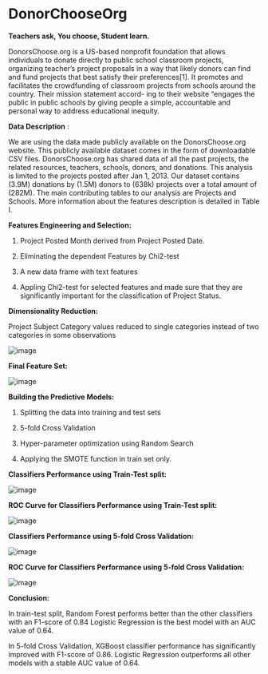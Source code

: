 # DonorChooseOrg
**Teachers ask, You choose, Student learn.**

DonorsChoose.org is a US-based nonprofit foundation that allows individuals to donate directly to public school classroom projects, organizing teacher’s project proposals in a way that likely donors can find and fund projects that best satisfy their preferences[1]. It promotes and facilitates the crowdfunding of classroom projects from schools around the country. Their mission statement accord- ing to their website “engages the public in public schools by giving people a simple, accountable and personal way to address educational inequity.

**Data Description** :

We are using the data made publicly available on the DonorsChoose.org website. This publicly available dataset comes in the form of downloadable CSV files. DonorsChoose.org has shared data of all the past projects, the related resources, teachers, schools, donors, and donations. This analysis is limited to the projects posted after Jan 1, 2013. Our dataset contains (3.9M) donations by (1.5M) donors to (638k) projects over a total amount of (282M). The main contributing tables to our analysis are Projects and Schools. More information about the features description is detailed in Table I. 


**Features Engineering and Selection:**

1. Project  Posted  Month  derived  from  Project  Posted Date.

2. Eliminating  the  dependent  Features by Chi2-test 

3. A new data frame with text features

4. Appling Chi2-test for  selected  features  and  made  sure  that  they  are significantly important for the classification of Project Status.


**Dimensionality Reduction:**

Project Subject Category values reduced to single categories instead of two categories in some observations

![image](https://user-images.githubusercontent.com/93243958/139011250-348036c4-34c5-4fca-a355-d96205fd5dcb.png)


**Final Feature Set:**

![image](https://user-images.githubusercontent.com/93243958/139011353-cff617d9-40d2-4762-a63b-0c82d495e226.png)

**Building the Predictive Models:**

1. Splitting  the  data   into training  and  test  sets

2. 5-fold  Cross  Validation

3. Hyper-parameter optimization using Random Search

4. Applying the SMOTE function in train set only.

**Classifiers Performance using Train-Test split:**

![image](https://user-images.githubusercontent.com/93243958/139011514-4a62ee6c-a935-4cc4-8158-13002f3b3d10.png)

**ROC Curve  for Classifiers Performance using Train-Test split:**

![image](https://user-images.githubusercontent.com/93243958/139011599-950a8341-020d-4d68-aab1-03a3d2c34da0.png)

**Classifiers Performance using 5-fold Cross Validation:**

![image](https://user-images.githubusercontent.com/93243958/139011689-ff1e2f42-49a0-47f6-a0cb-fe2572a79692.png)


**ROC Curve  for Classifiers Performance using 5-fold Cross Validation:**

![image](https://user-images.githubusercontent.com/93243958/139011848-1902fdd2-b1af-41dd-9cf8-e765b41ac341.png)


**Conclusion:**

In train-test split, Random Forest performs better than the other classifiers with an F1-score of 0.84 
Logistic Regression is the best model with an AUC value of 0.64. 


In 5-fold Cross Validation, XGBoost classifier performance has significantly improved with F1-score of 0.86. 
Logistic Regression outperforms all other models with a stable AUC value  of 0.64. 





